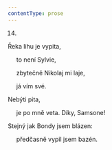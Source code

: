 ```yaml
---
contentType: prose
---
```


<section>

14.

Řeka lihu je vypita,

     to není Sylvie,

     zbytečně Nikolaj mi laje,

     já vím své.

Nebýti pita,

     je po mně veta. Díky, Samsone!

Stejný jak Bondy jsem blázen:

     předčasně vypil jsem bazén.

</section>
